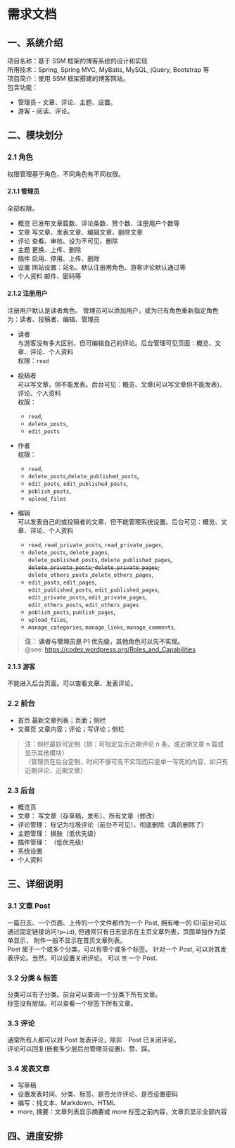 # 需求文档

## 一、系统介绍
项目名称：基于 SSM 框架的博客系统的设计和实现  
所用技术：Spring, Spring MVC, MyBatis, MySQL, jQuery, Bootstrap 等  
项目简介：使用 SSM 框架搭建的博客网站。  
包含功能：
  - 管理员 - 文章、评论、主题、设置。  
  - 游客 - 阅读、评论。  

## 二、模块划分
### 2.1 角色
权限管理基于角色，不同角色有不同权限。

#### 2.1.1 管理员
全部权限。
- 概览  已发布文章篇数、评论条数、赞个数、注册用户个数等
- 文章  写文章、发表文章、编辑文章、删除文章
- 评论  查看、审核、设为不可见、删除
- 主题  更换、上传、删除
- 插件  启用、停用、上传、删除
- 设置  网站设置：站名、默认注册用角色、游客评论默认通过等
- 个人资料  邮件、密码等

#### 2.1.2 注册用户
注册用户默认是读者角色。
管理员可以添加用户，或为已有角色重新指定角色为：读者、投稿者、编辑、管理员
- 读者  
  与游客没有多大区别，但可编辑自己的评论。后台管理可见页面：概览、文章、评论、个人资料  
  权限：`read`
- 投稿者  
  可以写文章，但不能发表。后台可见：概览、文章(可以写文章但不能发表)、评论、个人资料  
  权限：
  * `read`, 
  * `delete_posts`, 
  * `edit_posts`
- 作者  
  权限：
  * `read`, 
  * `delete_posts`,`delete_published_posts`,  
  * `edit_posts`, `edit_published_posts`, 
  * `poblish_posts`, 
  * `upload_files`

- 编辑  
  可以发表自己的或投稿者的文章，但不能管理系统设置。后台可见：概览、文章、评论、个人资料
  * `read`, `read_private_posts`, `read_private_pages`,  
  * `delete_posts`, `delete_pages`,   
    `delete_published_posts`, `delete_published_pages`,   
    <del>`delete_private_posts`, `delete_private_pages`, </del>  
    `delete_others_posts` ,`delete_others_pages`,  
  * `edit_posts`, `edit_pages`,  
    `edit_published_posts`, `edit_published_pages`,  
    `edit_private_posts`, `edit_private_pages`,  
    `edit_others_posts`, `edit_others_pages`
  * `poblish_posts`, `publish_pages`,
  * `upload_files`, 
  * `manage_categories`, `manage_links`, `manage_comments`,

> __注： 读者与管理员是 P1 优先级，其他角色可以先不实现。__  
> @see:  https://codex.wordpress.org/Roles_and_Capabilities

#### 2.1.3 游客
不能进入后台页面。可以查看文章、发表评论。

### 2.2 前台
- 首页 最新文章列表；页面；侧栏
- 文章页 文章内容；评论；写评论；侧栏

> 注：侧栏最好可定制（即：可指定显示近期评论 n 条，或近期文章 n 篇或显示其他模块）  
> （管理员在后台定制，时间不够可先不实现而只是单一写死的内容，如只有近期评论、近期文章）

### 2.3 后台
- 概览页
- 文章： 写文章（存草稿，发布）、所有文章（修改）
- 评论管理： 标记为垃圾评论（前台不可见）、彻底删除（真的删除了）
- 主题管理： 换肤（低优先级）
- 插件管理： （低优先级）
- 系统设置
- 个人资料

## 三、详细说明
### 3.1 文章 Post
一篇日志、一个页面、上传的一个文件都作为一个 Post, 
拥有唯一的 ID(前台可以通过固定链接访问`?p=id`), 
但通常只有日志显示在主页文章列表，页面单独作为菜单显示，
附件一般不显示在首页文章列表。  
Post 属于一个或多个分类，可以有零个或多个标签。
针对一个 Post, 可以对其发表评论。当然，可以设置关闭评论。
可以 `赞` 一个 Post.

### 3.2 分类 & 标签
分类可以有子分类。前台可以查询一个分类下所有文章。  
标签没有层级。可以查看一个标签下所有文章。

### 3.3 评论
通常所有人都可以对 Post 发表评论，除非　Post 已关闭评论。  
评论可以回复(嵌套多少层后台管理员设置)、赞、踩。

### 3.4 发表文章
- 写草稿
- 设置发表时间、分类、标签、是否允许评论、是否设置密码
- 编写：纯文本、Markdown、HTML
- more, 摘要：文章列表显示摘要或 more 标签之前内容，文章页显示全部内容


## 四、进度安排
